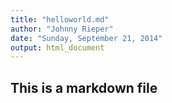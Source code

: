 ```yaml
---
title: "helloworld.md"
author: "Johnny Rieper"
date: "Sunday, September 21, 2014"
output: html_document
---
```


## This is a markdown file
